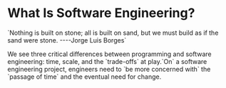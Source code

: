 # What Is Software Engineering?
<p>`Nothing is built on stone; all is built on sand, but we must build as if the sand were stone. ----Jorge Luis Borges`</p>
We see three critical differences between programming and software engineering: time, scale, and the `trade-offs` at play.`On` a software engineering project, engineers need to `be more concerned with` the `passage of time` and the eventual need for change.
